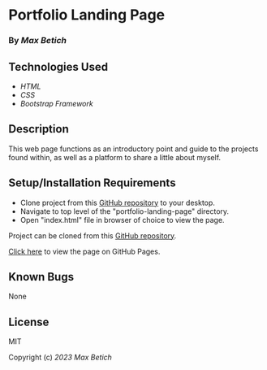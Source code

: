 # **Portfolio Landing Page**

### By _Max Betich_

## Technologies Used

* _HTML_
* _CSS_
* _Bootstrap Framework_

## Description

This web page functions as an introductory point and guide to the projects found within, as well as a platform to share a little about myself.

## Setup/Installation Requirements

* Clone project from this [GitHub repository](https://github.com/MaxBetich/portfolio-landing-page.git) to your desktop.
* Navigate to top level of the "portfolio-landing-page" directory.
* Open "index.html" file in browser of choice to view the page.

Project can be cloned from this [GitHub repository](https://github.com/MaxBetich/portfolio-landing-page.git).

[Click here](https://maxbetich.github.io/portfolio-landing-page/) to view the page on GitHub Pages.

## Known Bugs

None

## License

MIT

Copyright (c) _2023_ _Max Betich_